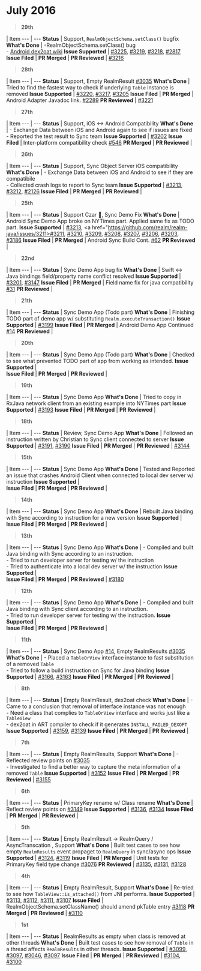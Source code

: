 # July 2016

> **29th**

  | Item
--- | --- 
**Status** | Support, `RealmObjectSchema.setClass()` bugfix
**What's Done** | -RealmObjectSchema.setClass() bug<br/>- [Android dex2oat wiki](https://github.com/realm/realm-wiki/wiki/Android-dex2oat-compilation-process)
**Issue Supported** | <a href="https://github.com/realm/realm-java/issues/3225">#3225</a>, <a href="https://github.com/realm/realm-java/issues/3219">#3219</a>, <a href="https://github.com/realm/realm-java/issues/3218">#3218</a>, <a href="https://github.com/realm/realm-java/issues/2817">#2817</a>
**Issue Filed** | 
**PR Merged** | 
**PR Reviewed** | <a href="https://github.com/realm/realm-java/pull/3216">#3216</a>

> **28th**

  | Item
--- | --- 
**Status** | Support, Empty RealmResult <a href="https://github.com/realm/realm-java/pull/3035">#3035</a>
**What's Done** | Tried to find the fastest way to check if underlying `Table` instance is removed
**Issue Supported** | <a href="https://github.com/realm/realm-java/issues/3220">#3220</a>, <a href="https://github.com/realm/realm-java/issues/3217">#3217</a>, <a href="https://github.com/realm/realm-java/issues/3205">#3205</a>
**Issue Filed** | 
**PR Merged** | Android Adapter Javadoc link. <a href="https://github.com/realm/realm.io/pull/2289">#2289</a>
**PR Reviewed** | <a href="https://github.com/realm/realm-java/pull/3221">#3221</a>

> **27th**

  | Item
--- | --- 
**Status** | Support,  iOS <-> Android Compatibility
**What's Done** | - Exchange Data between iOS and Android again to see if issues are fixed<br/>- Reported the test result to Sync team
**Issue Supported** | <a href="https://github.com/realm/realm-java/issues/3202">#3202</a>
**Issue Filed** | Inter-platform compatibility check <a href="https://github.com/realm/realm-sync/issues/546">#546</a>
**PR Merged** | 
**PR Reviewed** | 

> **26th**

  | Item
--- | --- 
**Status** | Support, Sync Object Server iOS compatibility
**What's Done** | - Exchange Data between iOS and Android to see if they are compatibile<br/>- Collected crash logs to report to Sync team
**Issue Supported** | <a href="https://github.com/realm/realm-java/issues/3213">#3213</a>, <a href="https://github.com/realm/realm-java/issues/3212">#3212</a>, <a href="https://github.com/realm/realm-java/issues/2126">#2126</a>
**Issue Filed** | 
**PR Merged** | 
**PR Reviewed** | 

> **25th**

  | Item
--- | --- 
**Status** | Support Czar :crown:, Sync Demo Fix
**What's Done** | Android Sync Demo App broke on NYTimes part. Applied same fix as TODO part.
**Issue Supported** | <a href="https://github.com/realm/realm-java/issues/3210">#3213</a>, <a href="https://github.com/realm/realm-java/issues/3211>#3211</a>, <a href="https://github.com/realm/realm-java/issues/3210">#3210</a>, <a href="https://github.com/realm/realm-java/issues/3209">#3209</a>, <a href="https://github.com/realm/realm-java/issues/3208">#3208</a>, <a href="https://github.com/realm/realm-java/issues/3207">#3207</a>, <a href="https://github.com/realm/realm-java/issues/3206">#3206</a>, <a href="https://github.com/realm/realm-java/issues/3203">#3203</a>, <a href="https://github.com/realm/realm-java/issues/3186">#3186</a>
**Issue Filed** | 
**PR Merged** | Android Sync Build Cont. <a href="https://github.com/realm/realm-java-private/pull/62">#62</a>
**PR Reviewed** | 

> **22nd**

  | Item
--- | --- 
**Status** | Sync Demo App bug fix
**What's Done** | Swift <-> Java bindings field/property name conflict resolved
**Issue Supported** | <a href="https://github.com/realm/realm-java/issues/3201">#3201</a>, <a href="https://github.com/realm/realm-java/issues/3147">#3147</a>
**Issue Filed** | 
**PR Merged** | Field name fix for java compatibility <a href="https://github.com/realm/realm-sync-beta/pull/31">#31</a>
**PR Reviewed** | 

> **21th**

  | Item
--- | --- 
**Status** | Sync Demo App (Todo part)
**What's Done** | Finishing TODO part of demo app w/ substituting `Realm.executeTransaction()`
**Issue Supported** | <a href="https://github.com/realm/realm-java/issues/3199">#3199</a>
**Issue Filed** | 
**PR Merged** | Android Demo App Continued <a href="https://github.com/realm/realm-sync-beta/pull/14">#14</a>
**PR Reviewed** | 

> **20th**

  | Item
--- | --- 
**Status** | Sync Demo App (Todo part)
**What's Done** | Checked to see what prevented TODO part of app from working as intended.
**Issue Supported** |  
**Issue Filed** | 
**PR Merged** | 
**PR Reviewed** | 

> **19th**

  | Item
--- | --- 
**Status** | Sync Demo App
**What's Done** | Tried to copy in RxJava network client from an existing example into NYTimes part
**Issue Supported** | <a href="https://github.com/realm/realm-java/issues/3193">#3193</a>
**Issue Filed** | 
**PR Merged** | 
**PR Reviewed** | 

> **18th**

  | Item
--- | --- 
**Status** | Review, Sync Demo App
**What's Done** | Followed an instruction written by Christian to Sync client connected to server
**Issue Supported** | <a href="https://github.com/realm/realm-java/issues/3191">#3191</a>, <a href="https://github.com/realm/realm-java/issues/3190">#3190</a>
**Issue Filed** | 
**PR Merged** | 
**PR Reviewed** | <a href="https://github.com/realm/realm-java/pull/3144">#3144</a>

> **15th**

  | Item
--- | --- 
**Status** | Sync Demo App
**What's Done** | Tested and Reported an issue that crashes Android Client when connected to local dev server w/ instruction
**Issue Supported** |  
**Issue Filed** | 
**PR Merged** | 
**PR Reviewed** | 

> **14th**

  | Item
--- | --- 
**Status** | Sync Demo App
**What's Done** | Rebuilt Java binding with Sync according to instruction for a new version
**Issue Supported** |  
**Issue Filed** | 
**PR Merged** | 
**PR Reviewed** | 

> **13th**

  | Item
--- | --- 
**Status** | Sync Demo App
**What's Done** | - Compiled and built Java binding with Sync according to an instruction.<br/>- Tried to run developer server for testing w/ the instruction<br/>- Tried to authenticate into a local dev server w/ the instruction
**Issue Supported** |  
**Issue Filed** | 
**PR Merged** | 
**PR Reviewed** | <a href="https://github.com/realm/realm-java/pull/3180">#3180</a>

> **12th**

  | Item
--- | --- 
**Status** | Sync Demo App
**What's Done** | - Compiled and built Java binding with Sync client according to an instruction.<br/>- Tried to run developer server for testing w/ the instruction.
**Issue Supported** |  
**Issue Filed** | 
**PR Merged** | 
**PR Reviewed** | 

> **11th**

  | Item
--- | --- 
**Status** | Sync Demo App <a href="https://github.com/realm/realm-sync-beta/pull/14">#14</a>, Empty RealmResults <a href="https://github.com/realm/realm-java/pull/3035">#3035</a>
**What's Done** | - Placed a `TableOrView` interface instance to fast substitution of a removed `Table`<br/>- Tried to follow a build instruction on Sync for Java binding
**Issue Supported** | <a href="https://github.com/realm/realm-java/issues/3166">#3166</a>, <a href="https://github.com/realm/realm-java/issues/3163">#3163</a>
**Issue Filed** | 
**PR Merged** | 
**PR Reviewed** | 

> **8th**

  | Item
--- | --- 
**Status** | Empty RealmResult, dex2oat check
**What's Done** | - Came to a conclusion that removal of interface instance was not enough<br/>- Need a class that complies to `TableOrView` interface and works just like a `TableView`<br/>- dex2oat in ART compiler to check if it generates `INSTALL_FAILED_DEXOPT`
**Issue Supported** |  <a href="https://github.com/realm/realm-java/issues/3159">#3159</a>, <a href="https://github.com/realm/realm-java/issues/3139">#3139</a>
**Issue Filed** | 
**PR Merged** | 
**PR Reviewed** | 

> **7th**

  | Item
--- | --- 
**Status** | Empty RealmResults, Support
**What's Done** | - Reflected review points on <a href="https://github.com/realm/realm-java/pull/3035">#3035</a><br/>- Investigated to find a better way to capture the meta information of a removed `Table`
**Issue Supported** |  <a href="https://github.com/realm/realm-java/issues/3152">#3152</a>
**Issue Filed** | 
**PR Merged** | 
**PR Reviewed** | <a href="https://github.com/realm/realm-java/pull/3155">#3155</a>

> **6th**

  | Item
--- | --- 
**Status** | PrimaryKey rename w/ Class rename
**What's Done** | Reflect review points on <a href="https://github.com/realm/realm-java/pull/3149">#3149</a>
**Issue Supported** |  <a href="https://github.com/realm/realm-java/issues/3136">#3136</a>, <a href="https://github.com/realm/realm-java/issues/3134">#3134</a>
**Issue Filed** | 
**PR Merged** | 
**PR Reviewed** | 

> **5th**

  | Item
--- | --- 
**Status** | Empty RealmResult -> RealmQuery / AsyncTranscation , Support
**What's Done** | Built test cases to see how empty `RealmResults` event propaget to `RealmQuery` in sync/async ops
**Issue Supported** |  <a href="https://github.com/realm/realm-java/issues/3124">#3124</a>, <a href="https://github.com/realm/realm-java/issues/3119">#3119</a>
**Issue Filed** | 
**PR Merged** | Unit tests for PrimaryKey field type change <a href="https://github.com/realm/realm-java/pull/3076">#3076</a>
**PR Reviewed** | <a href="https://github.com/realm/realm-java/pull/3135">#3135</a>, <a href="https://github.com/realm/realm-java/pull/3131">#3131</a>, <a href="https://github.com/realm/realm-java/pull/3128">#3128</a>

> **4th**

  | Item
--- | --- 
**Status** | Empty RealmResult, Support
**What's Done** | Re-tried to see how `TableView::is_attached()` from JNI performs.
**Issue Supported** | <a href="https://github.com/realm/realm-java/issues/3113">#3113</a>, <a href="https://github.com/realm/realm-java/issues/3112">#3112</a>, <a href="https://github.com/realm/realm-java/issues/3111">#3111</a>, <a href="https://github.com/realm/realm-java/issues/3107">#3107</a>
**Issue Filed** | RealmObjectSchema.setClassName() should amend pkTable entry  <a href="https://github.com/realm/realm-java/issues/3118">#3118</a>
**PR Merged** | 
**PR Reviewed** | <a href="https://github.com/realm/realm-java/pull/3110">#3110</a>

> **1st**

  | Item
--- | --- 
**Status** | RealmResults as empty when class is removed at other threads
**What's Done** | Built test cases to see how removal of `Table` in a thread affects `RealmResults` in other threads.
**Issue Supported** | <a href="https://github.com/realm/realm-java/issues/3099">#3099</a>, <a href="https://github.com/realm/realm-java/issues/3097">#3097</a>, <a href="https://github.com/realm/realm-java/issues/3046">#3046</a>, <a href="https://github.com/realm/realm-java/issues/3097">#3097</a>
**Issue Filed** | 
**PR Merged** | 
**PR Reviewed** | <a href="https://github.com/realm/realm-java/pull/3104">#3104</a>, <a href="https://github.com/realm/realm-java/pull/3100">#3100</a>
